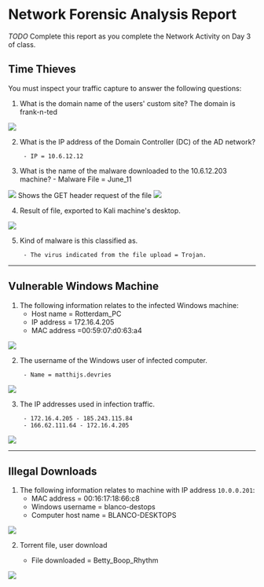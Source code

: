 # Network Forensic Analysis Report

_TODO_ Complete this report as you complete the Network Activity on Day 3 of class.

## Time Thieves 
You must inspect your traffic capture to answer the following questions:

1. What is the domain name of the users' custom site?
The domain is frank-n-ted


<img src="Images/Custom_site.png">



2. What is the IP address of the Domain Controller (DC) of the AD network?

        - IP = 10.6.12.12

3. What is the name of the malware downloaded to the 10.6.12.203 machine?
        -   Malware File = June_11

<img src="Images/Malware_June11.png">
Shows the GET header  request of the file

<img src="Images/TCP_File_GETHeader.png">

   
4. Result of file, exported  to Kali machine's desktop.



<img src="Images/VirusTotal_Upload.png">


5. Kind of malware is this classified as.

        - The virus indicated from the file upload = Trojan.

---

## Vulnerable Windows Machine

1. The following information relates to the infected Windows machine:
    - Host name = Rotterdam_PC
    - IP address = 172.16.4.205
    - MAC address =00:59:07:d0:63:a4

<img src="Images/HOST_IP_MACadd.png">


2. The username of the Windows user of infected computer.

        - Name = matthijs.devries


<img src="Images/Comp_Infectedname.png">





3. The IP addresses used in infection traffic.

        - 172.16.4.205 - 185.243.115.84
        - 166.62.111.64 - 172.16.4.205


<img src="Images/IPs_Used.png">






---

## Illegal Downloads

1. The following information relates to machine with IP address `10.0.0.201`:
    - MAC address = 00:16:17:18:66:c8
    - Windows username = blanco-destops
    - Computer host name = BLANCO-DESKTOPS

<img src="Images/IP_10.0.0.201.png">

2. Torrent file, user download

    - File downloaded = Betty_Boop_Rhythm

<img src="Images/File_DL.png">

